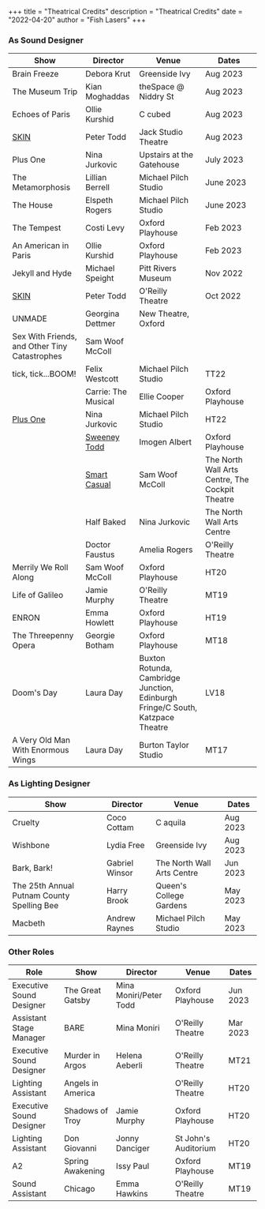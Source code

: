 +++
title = "Theatrical Credits"
description = "Theatrical Credits"
date = "2022-04-20"
author = "Fish Lasers"
+++


### As Sound Designer

| Show   | Director  |Venue    | Dates      |
| ------------ | ---------- | ---------- | ----- |
| Brain Freeze | Debora Krut | Greenside Ivy | Aug 2023|
| The Museum Trip | Kian Moghaddas | theSpace @ Niddry St | Aug 2023|
| Echoes of Paris | Ollie Kurshid | C cubed | Aug 2023|
| [SKIN](https://mobile.twitter.com/ScarTheatreCo) | Peter Todd | Jack Studio Theatre| Aug 2023|
| Plus One  | Nina Jurkovic    |  Upstairs at the Gatehouse    | July 2023      |
|The Metamorphosis| Lillian Berrell| Michael Pilch Studio|June 2023|
|The House| Elspeth Rogers| Michael Pilch Studio|June 2023|
| The Tempest | Costi Levy | Oxford Playhouse | Feb 2023 |
| An American in Paris | Ollie Kurshid | Oxford Playhouse | Feb 2023|
| Jekyll and Hyde | Michael Speight | Pitt Rivers Museum| Nov 2022|
| [SKIN](https://mobile.twitter.com/ScarTheatreCo) | Peter Todd | O'Reilly Theatre| Oct 2022|
| UNMADE | Georgina Dettmer | New Theatre, Oxford|
| Sex With Friends, and Other Tiny Catastrophes | Sam Woof McColl
| tick, tick...BOOM!| Felix Westcott | Michael Pilch Studio| TT22|
                      | Carrie: The Musical                                         | Ellie Cooper     | Oxford Playhouse                                                                                   | TT22      |
| [Plus One](https://www.00productions.co.uk/plus-one)                                                    | Nina Jurkovic    | Michael Pilch Studio                                                                               | HT22      |
                      | [Sweeney Todd](https://www.00productions.co.uk/sweeney-todd)                                                | Imogen Albert    | Oxford Playhouse                                                                                   | HT22      |
                      | [Smart Casual](https://www.thenorthwall.com/whats-on/smart-casual/)                                                | Sam Woof McColl  | The North Wall Arts Centre, The Cockpit Theatre                                    | LV21 |
                      | Half Baked                                                  | Nina Jurkovic    | The North Wall Arts Centre                                                                         | TT21      |
                      | Doctor Faustus                                              | Amelia Rogers    | O'Reilly Theatre                                                                                   | HT20      |
| Merrily We Roll Along                                       | Sam Woof McColl  | Oxford Playhouse                                                                                   | HT20      |
| Life of Galileo                                             | Jamie Murphy     | O'Reilly Theatre         | MT19      |                        
| ENRON                                                       |Emma Howlett                 | Oxford Playhouse                                                                                   | HT19      |
| The Threepenny Opera                                        | Georgie Botham   | Oxford Playhouse                                                                                   | MT18      |
| Doom's Day                                                  | Laura Day        | Buxton Rotunda, Cambridge Junction, Edinburgh Fringe/C South, Katzpace Theatre | LV18 |
| A Very Old Man With Enormous Wings                           |Laura Day                  | Burton Taylor Studio                                                                               | MT17      |

### As Lighting Designer


| Show   | Director  |Venue    | Dates      |
| ------------------ | ------------------ | ---------------- | ---------------- |
| Cruelty | Coco Cottam | C aquila | Aug 2023 |
| Wishbone | Lydia Free | Greenside Ivy | Aug 2023 |
| Bark, Bark!|Gabriel Winsor|The North Wall Arts Centre| Jun 2023|
| The 25th Annual Putnam County Spelling Bee | Harry Brook | Queen's College Gardens | May 2023 |
| Macbeth | Andrew Raynes | Michael Pilch Studio| May 2023|
### Other Roles

| Role | Show   | Director  |Venue    | Dates      |
| ------------------ | ------------------ | ---------------- | ---------------- | --------- |
| Executive Sound Designer | The Great Gatsby | Mina Moniri/Peter Todd | Oxford Playhouse | Jun 2023|
|Assistant Stage Manager | BARE | Mina Moniri| O'Reilly Theatre | Mar 2023|
| Executive Sound Designer             | Murder in Argos                                             | Helena Aeberli | O'Reilly Theatre                                                                                   | MT21      |
| Lighting Assistant                   | Angels in America                                           |                  | O'Reilly Theatre                                                                                   | HT20      |
| Executive Sound Designer             | Shadows of Troy                                             | Jamie Murphy     | Oxford Playhouse                                                                                   | HT20      |
| Lighting Assistant                   | Don Giovanni                                                | Jonny Danciger   | St John's Auditorium                                                                               | HT20      |
| A2                                   | Spring Awakening                                            | Issy Paul                  | Oxford Playhouse                                                                                   | MT19      |                                               
| Sound Assistant                      | Chicago                                                     |Emma Hawkins                  | O'Reilly Theatre                                                                                   | MT19      |



